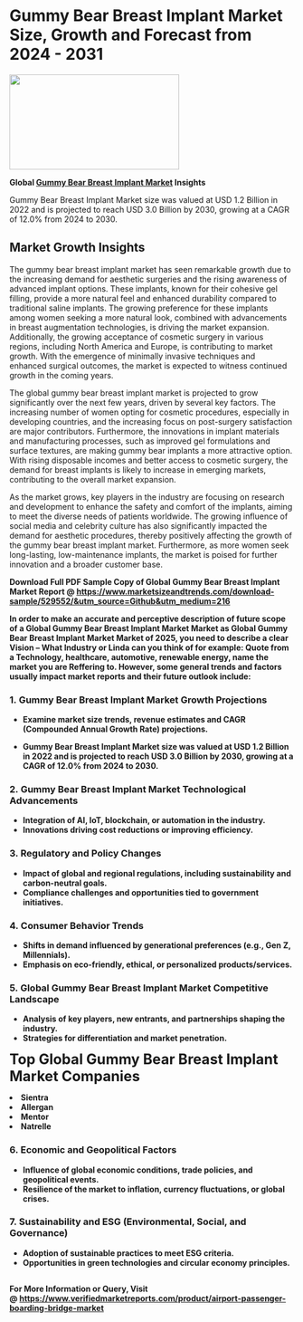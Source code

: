 <H1>Gummy Bear Breast Implant Market Size, Growth and Forecast from 2024 - 2031</H1><img class="aligncenter size-medium wp-image-584254" src="https://thirdeyenews.in/wp-content/uploads/2024/09/Global-Market-Research-300x168.jpeg" alt="" width="300" height="168" /><p><strong>Global&nbsp;<a href="https://www.marketsizeandtrends.com/download-sample/529552/&amp;utm_source=Github&utm_medium=216">Gummy Bear Breast Implant Market</a> Insights</strong></p><p>Gummy Bear Breast Implant Market size was valued at USD 1.2 Billion in 2022 and is projected to reach USD 3.0 Billion by 2030, growing at a CAGR of 12.0% from 2024 to 2030.</p><p><h2>Market Growth Insights</h2> <p>The gummy bear breast implant market has seen remarkable growth due to the increasing demand for aesthetic surgeries and the rising awareness of advanced implant options. These implants, known for their cohesive gel filling, provide a more natural feel and enhanced durability compared to traditional saline implants. The growing preference for these implants among women seeking a more natural look, combined with advancements in breast augmentation technologies, is driving the market expansion. Additionally, the growing acceptance of cosmetic surgery in various regions, including North America and Europe, is contributing to market growth. With the emergence of minimally invasive techniques and enhanced surgical outcomes, the market is expected to witness continued growth in the coming years.</p> <p><strong></strong></p> <p>The global gummy bear breast implant market is projected to grow significantly over the next few years, driven by several key factors. The increasing number of women opting for cosmetic procedures, especially in developing countries, and the increasing focus on post-surgery satisfaction are major contributors. Furthermore, the innovations in implant materials and manufacturing processes, such as improved gel formulations and surface textures, are making gummy bear implants a more attractive option. With rising disposable incomes and better access to cosmetic surgery, the demand for breast implants is likely to increase in emerging markets, contributing to the overall market expansion.</p> <p>As the market grows, key players in the industry are focusing on research and development to enhance the safety and comfort of the implants, aiming to meet the diverse needs of patients worldwide. The growing influence of social media and celebrity culture has also significantly impacted the demand for aesthetic procedures, thereby positively affecting the growth of the gummy bear breast implant market. Furthermore, as more women seek long-lasting, low-maintenance implants, the market is poised for further innovation and a broader customer base.</p> <p><strong></p><p><span class=""><strong>Download Full PDF Sample Copy of Global Gummy Bear Breast Implant Market Report</strong> @ <a href="https://www.marketsizeandtrends.com/download-sample/529552/&amp;utm_source=Github&utm_medium=216" target="_blank">https://www.marketsizeandtrends.com/download-sample/529552/&amp;utm_source=Github&utm_medium=216</a></span></p><p>In order to make an accurate and perceptive description of future scope of a Global&nbsp;Gummy Bear Breast Implant Market Market as Global&nbsp;Gummy Bear Breast Implant Market Market of 2025, you need to describe a clear Vision &ndash; What Industry or Linda can you think of for example: Quote from a Technology, healthcare, automotive, renewable energy, name the market you are Reffering to. However, some general trends and factors usually impact market reports and their future outlook include:</p><h3>1.&nbsp;<strong>Gummy Bear Breast Implant Market Growth Projections</strong></h3><ul><li>Examine market size trends, revenue estimates and CAGR (Compounded Annual Growth Rate) projections.</li><li><p>Gummy Bear Breast Implant Market size was valued at USD 1.2 Billion in 2022 and is projected to reach USD 3.0 Billion by 2030, growing at a CAGR of 12.0% from 2024 to 2030.</p></li></ul><h3>2.&nbsp;<strong>Gummy Bear Breast Implant Market Technological Advancements</strong></h3><ul><li>Integration of AI, IoT, blockchain, or automation in the industry.</li><li>Innovations driving cost reductions or improving efficiency.</li></ul><h3>3.&nbsp;<strong>Regulatory and Policy Changes</strong></h3><ul><li>Impact of global and regional regulations, including sustainability and carbon-neutral goals.</li><li>Compliance challenges and opportunities tied to government initiatives.</li></ul><h3>4.&nbsp;<strong>Consumer Behavior Trends</strong></h3><ul><li>Shifts in demand influenced by generational preferences (e.g., Gen Z, Millennials).</li><li>Emphasis on eco-friendly, ethical, or personalized products/services.</li></ul><h3>5.&nbsp;<strong>Global Gummy Bear Breast Implant Market Competitive Landscape</strong></h3><ul><li>Analysis of key players, new entrants, and partnerships shaping the industry.</li><li>Strategies for differentiation and market penetration.</li></ul><p data-pm-slice="1 1 []"><span style="color: inherit; font-family: inherit; font-size: 25px;">Top Global Gummy Bear Breast Implant Market Companies</span></p><div class="" data-test-id=""><p><li>Sientra</li><li> Allergan</li><li> Mentor</li><li> Natrelle</li></p></div><h3>6.&nbsp;<strong>Economic and Geopolitical Factors</strong></h3><ul><li>Influence of global economic conditions, trade policies, and geopolitical events.</li><li>Resilience of the market to inflation, currency fluctuations, or global crises.</li></ul><h3>7.&nbsp;<strong>Sustainability and ESG (Environmental, Social, and Governance)</strong></h3><ul><li>Adoption of sustainable practices to meet ESG criteria.</li><li>Opportunities in green technologies and circular economy principles.</li></ul><h2><strong style="font-size: 14px;">For More Information or Query, Visit @&nbsp;</strong><a style="background-color: #ffffff; font-size: 14px;" href="https://www.marketsizeandtrends.com/report/gummy-bear-breast-implant-market/" target="_blank">https://www.verifiedmarketreports.com/product/airport-passenger-boarding-bridge-market</a></h2>

